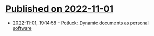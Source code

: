 # [Published on 2022-11-01](index.md)

* [2022-11-01, 19:14:58](https://lobste.rs/s/ywvjox/potluck_dynamic_documents_as_personal) - [Potluck: Dynamic documents as personal software](https://www.inkandswitch.com/potluck/)
